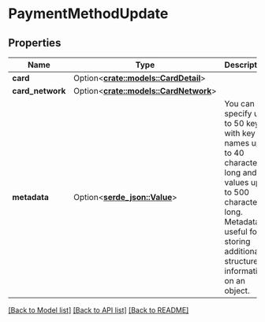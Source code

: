# PaymentMethodUpdate

## Properties

Name | Type | Description | Notes
------------ | ------------- | ------------- | -------------
**card** | Option<[**crate::models::CardDetail**](CardDetail.md)> |  | [optional]
**card_network** | Option<[**crate::models::CardNetwork**](CardNetwork.md)> |  | [optional]
**metadata** | Option<[**serde_json::Value**](.md)> | You can specify up to 50 keys, with key names up to 40 characters long and values up to 500 characters long. Metadata is useful for storing additional, structured information on an object. | [optional]

[[Back to Model list]](../README.md#documentation-for-models) [[Back to API list]](../README.md#documentation-for-api-endpoints) [[Back to README]](../README.md)


